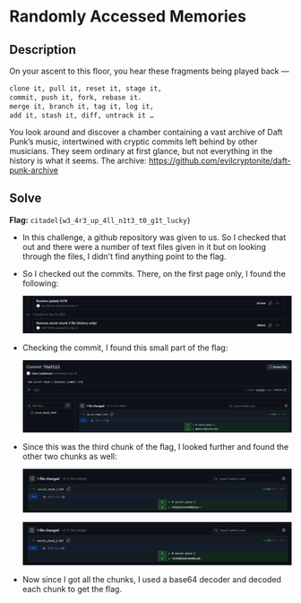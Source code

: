 # Randomly Accessed Memories

## Description
On your ascent to this floor, you hear these fragments being played back —

```
clone it, pull it, reset it, stage it, 
commit, push it, fork, rebase it. 
merge it, branch it, tag it, log it, 
add it, stash it, diff, untrack it … 
```

You look around and discover a chamber containing a vast archive of Daft Punk’s music, intertwined with cryptic commits left behind by other musicians. They seem ordinary at first glance, but not everything in the history is what it seems. The archive: https://github.com/evilcryptonite/daft-punk-archive

## Solve
**Flag:** `citadel{w3_4r3_up_4ll_n1t3_t0_g1t_lucky}`

- In this challenge, a github repository was given to us. So I checked that out and there were a number of text files given in it but on looking through the files, I didn't find anything point to the flag.
- So I checked out the commits. There, on the first page only, I found the following:

   ![alt text](<Screenshot 2025-10-19 182059-1.png>)

- Checking the commit, I found this small part of the flag:

   ![alt text](<Screenshot 2025-10-19 182127-1.png>)

- Since this was the third chunk of the flag, I looked further and found the other two chunks as well:

   ![alt text](<Screenshot 2025-10-19 182235-1.png>)


   ![alt text](<Screenshot 2025-10-19 182307-1.png>)

- Now since I got all the chunks, I used a base64 decoder and decoded each chunk to get the flag.